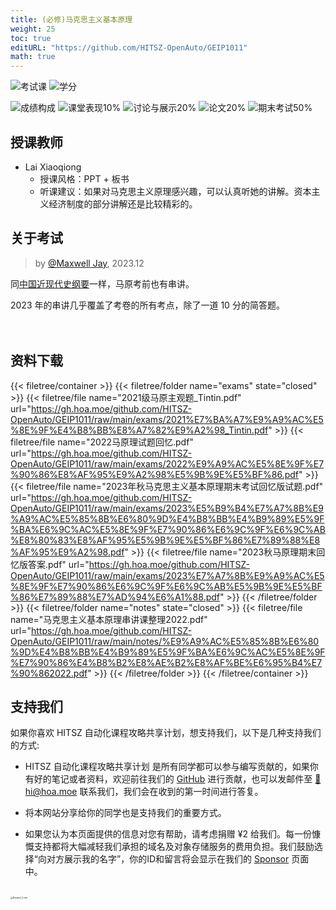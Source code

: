 ```yaml
---
title: (必修)马克思主义基本原理
weight: 25
toc: true
editURL: "https://github.com/HITSZ-OpenAuto/GEIP1011"
math: true
---
```


<!--
1. 通过 [Shields.io](https://shields.io/) 生成如下的徽章，标注课程的基本信息。
2. 请根据课程的具体内容增删仓库的子文件夹。子文件夹建议使用小写英文，并且添加 README.md。
3. 关于课程的描述可以不止以下几个方面，酌情增删。
4. hoa.moe 生成本课程对应页面后，请将页面链接复制到 GitHub 仓库的 About/Website 中。
5. 可以在 GitHub 页面的 About/Topics 中为课程添加话题名称。
-->

![考试课](https://img.shields.io/badge/%E8%80%83%E8%AF%95%E8%AF%BE-red)
![学分](https://img.shields.io/badge/%E5%AD%A6%E5%88%86-3-moccasin)

![成绩构成](https://img.shields.io/badge/%E6%88%90%E7%BB%A9%E6%9E%84%E6%88%90(22级)-gold)
![课堂表现10%](https://img.shields.io/badge/%E8%AF%BE%E5%A0%82%E8%A1%A8%E7%8E%B0-10%25-wheat)
![讨论与展示20%](https://img.shields.io/badge/%E8%AE%A8%E8%AE%BA%E4%B8%8E%E5%B1%95%E7%A4%BA-20%25-wheat)
![论文20%](https://img.shields.io/badge/%E4%BD%9C%E4%B8%9A-20%25-wheat)
![期末考试50%](https://img.shields.io/badge/%E6%9C%9F%E6%9C%AB%E8%80%83%E8%AF%95-50%25-wheat)

## 授课教师

- Lai Xiaoqiong
  - 授课风格：PPT + 板书
  - 听课建议：如果对马克思主义原理感兴趣，可以认真听她的讲解。资本主义经济制度的部分讲解还是比较精彩的。

## 关于考试
> by [@Maxwell Jay](https://github.com/MaxwellJay256), 2023.12

同[中国近现代史纲要](https://github.com/HITSZ-OpenAuto/GEIP1016)一样，马原考前也有串讲。

2023 年的串讲几乎覆盖了考卷的所有考点，除了一道 10 分的简答题。
<br>
<br>
<br>


## 资料下载

{{< filetree/container >}}
  {{< filetree/folder name="exams" state="closed" >}}
    {{< filetree/file name="2021级马原主观题_Tintin.pdf" url="https://gh.hoa.moe/github.com/HITSZ-OpenAuto/GEIP1011/raw/main/exams/2021%E7%BA%A7%E9%A9%AC%E5%8E%9F%E4%B8%BB%E8%A7%82%E9%A2%98_Tintin.pdf" >}}
    {{< filetree/file name="2022马原理试题回忆.pdf" url="https://gh.hoa.moe/github.com/HITSZ-OpenAuto/GEIP1011/raw/main/exams/2022%E9%A9%AC%E5%8E%9F%E7%90%86%E8%AF%95%E9%A2%98%E5%9B%9E%E5%BF%86.pdf" >}}
    {{< filetree/file name="2023年秋马克思主义基本原理期末考试回忆版试题.pdf" url="https://gh.hoa.moe/github.com/HITSZ-OpenAuto/GEIP1011/raw/main/exams/2023%E5%B9%B4%E7%A7%8B%E9%A9%AC%E5%85%8B%E6%80%9D%E4%B8%BB%E4%B9%89%E5%9F%BA%E6%9C%AC%E5%8E%9F%E7%90%86%E6%9C%9F%E6%9C%AB%E8%80%83%E8%AF%95%E5%9B%9E%E5%BF%86%E7%89%88%E8%AF%95%E9%A2%98.pdf" >}}
    {{< filetree/file name="2023秋马原理期末回忆版答案.pdf" url="https://gh.hoa.moe/github.com/HITSZ-OpenAuto/GEIP1011/raw/main/exams/2023%E7%A7%8B%E9%A9%AC%E5%8E%9F%E7%90%86%E6%9C%9F%E6%9C%AB%E5%9B%9E%E5%BF%86%E7%89%88%E7%AD%94%E6%A1%88.pdf" >}}
  {{< /filetree/folder >}}
  {{< filetree/folder name="notes" state="closed" >}}
    {{< filetree/file name="马克思主义基本原理串讲课整理2022.pdf" url="https://gh.hoa.moe/github.com/HITSZ-OpenAuto/GEIP1011/raw/main/notes/%E9%A9%AC%E5%85%8B%E6%80%9D%E4%B8%BB%E4%B9%89%E5%9F%BA%E6%9C%AC%E5%8E%9F%E7%90%86%E4%B8%B2%E8%AE%B2%E8%AF%BE%E6%95%B4%E7%90%862022.pdf" >}}
  {{< /filetree/folder >}}
{{< /filetree/container >}}
<br>


## 支持我们

如果你喜欢 HITSZ 自动化课程攻略共享计划，想支持我们，以下是几种支持我们的方式:

- HITSZ 自动化课程攻略共享计划 是所有同学都可以参与编写贡献的，如果你有好的笔记或者资料，欢迎前往我们的 [GitHub](https://github.com/HITSZ-OpenAuto) 进行贡献，也可以发邮件至 [📮hi@hoa.moe](mailto:hi@hoa.moe) 联系我们，我们会在收到的第一时间进行答复。

- 将本网站分享给你的同学也是支持我们的重要方式。

- 如果您认为本页面提供的信息对您有帮助，请考虑捐赠 ¥2 给我们。每一份慷慨支持都将大幅减轻我们承担的域名及对象存储服务的费用负担。我们鼓励选择“向对方展示我的名字”，你的ID和留言将会显示在我们的 [Sponsor](https://hoa.moe/sponsor/#捐助者) 页面中。

<br>
<img src="https://mitcher-1316637614.cos.ap-nanjing.myqcloud.com/hoa/20231112170457.png?imageSlim" alt="Reward_Code" style="zoom:25%; display: block; margin: 0 auto;" />
